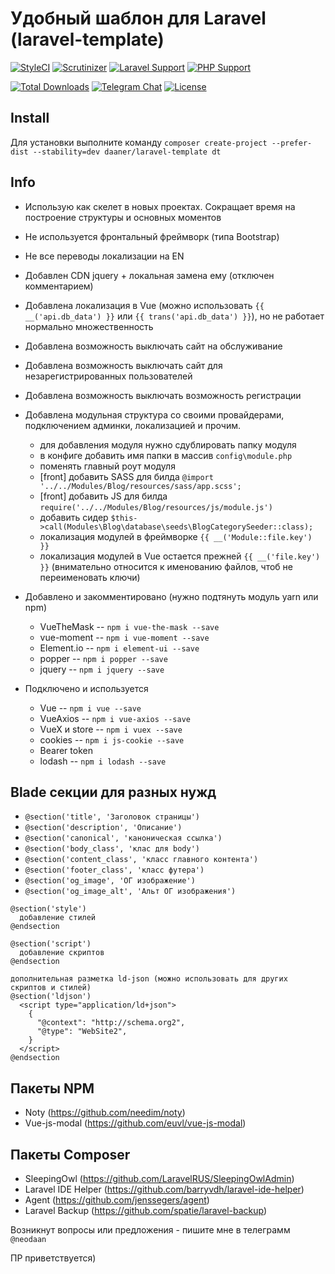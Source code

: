 # Удобный шаблон для Laravel (laravel-template)


  [![StyleCI](https://styleci.io/repos/167434921/shield?branch=master)](https://styleci.io/repos/167434921)
  [![Scrutinizer](https://scrutinizer-ci.com/g/daaner/laravel-template/badges/quality-score.png?b=master)](https://scrutinizer-ci.com/g/daaner/laravel-template/inspections)
  [![Laravel Support](https://img.shields.io/badge/Laravel-5.5--5.8-brightgreen.svg)](https://laravel.com/)
  [![PHP Support](https://img.shields.io/badge/PHP-7.x-brightgreen.svg)](https://www.php.net/)

  [![Total Downloads](https://poser.pugx.org/daaner/laravel-template/downloads)](https://packagist.org/packages/daaner/laravel-template)
  [![Telegram Chat](https://img.shields.io/badge/telegram-chat-blue.svg)](https://t.me/neodaan)
  [![License](https://poser.pugx.org/daaner/laravel-template/license)](https://packagist.org/packages/daaner/laravel-template)


## Install
Для установки выполните команду `composer create-project --prefer-dist --stability=dev daaner/laravel-template dt`


## Info
- Использую как скелет в новых проектах. Сокращает время на построение структуры и основных моментов
- Не используется фронтальный фреймворк (типа Bootstrap)
- Не все переводы локализации на EN
- Добавлен CDN jquery + локальная замена ему (отключен комментарием)
- Добавлена локализация в Vue (можно использовать `{{ __('api.db_data') }}` или `{{ trans('api.db_data') }}`), но не работает нормально множественность
- Добавлена возможность выключать сайт на обслуживание
- Добавлена возможность выключать сайт для незарегистрированных пользователей
- Добавлена возможность выключать возможность регистрации
- Добавлена модульная структура со своими провайдерами, подключением админки, локализацией и прочим.
  * для добавления модуля нужно сдублировать папку модуля
  * в конфиге добавить имя папки в массив `config\module.php`
  * поменять главный роут модуля
  * [front] добавить SASS для билда `@import '../../Modules/Blog/resources/sass/app.scss';`
  * [front] добавить JS для билда `require('../../Modules/Blog/resources/js/module.js')`
  * добавить сидер `$this->call(Modules\Blog\database\seeds\BlogCategorySeeder::class);`
  * локализация модулей в фреймворке `{{ __('Module::file.key') }}`
  * локализация модулей в Vue остается прежней `{{ __('file.key') }}` (внимательно относится к именованию файлов, чтоб не переименовать ключи)

- Добавлено и закомментировано (нужно подтянуть модуль yarn или npm)
  * VueTheMask -- `npm i vue-the-mask --save`
  * vue-moment -- `npm i vue-moment --save`
  * Element.io -- `npm i element-ui --save`
  * popper -- `npm i popper --save`
  * jquery -- `npm i jquery --save`

- Подключено и используется
  * Vue -- `npm i vue --save`
  * VueAxios -- `npm i vue-axios --save`
  * VueX и store -- `npm i vuex --save`
  * cookies -- `npm i js-cookie --save`
  * Bearer token
  * lodash -- `npm i lodash --save`


## Blade секции для разных нужд
- `@section('title', 'Заголовок страницы')`
- `@section('description', 'Описание')`
- `@section('canonical', 'каноническая ссылка')`
- `@section('body_class', 'клас для body')`
- `@section('content_class', 'класс главного контента')`
- `@section('footer_class', 'класс футера')`
- `@section('og_image', 'ОГ изображение')`
- `@section('og_image_alt', 'Альт ОГ изображения')`

```
@section('style')
  добавление стилей
@endsection

@section('script')
  добавление скриптов
@endsection

дополнительная разметка ld-json (можно использовать для других скриптов и стилей)
@section('ldjson')
  <script type="application/ld+json">
    {
      "@context": "http://schema.org2",
      "@type": "WebSite2",
    }
  </script>
@endsection
```

## Пакеты NPM
- Noty (https://github.com/needim/noty)
- Vue-js-modal (https://github.com/euvl/vue-js-modal)


## Пакеты Composer
- SleepingOwl (https://github.com/LaravelRUS/SleepingOwlAdmin)
- Laravel IDE Helper (https://github.com/barryvdh/laravel-ide-helper)
- Agent (https://github.com/jenssegers/agent)
- Laravel Backup (https://github.com/spatie/laravel-backup)


Возникнут вопросы или предложения - пишите мне в телеграмм `@neodaan`

ПР приветствуется)
